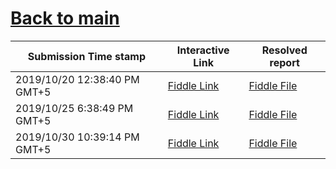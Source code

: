 # [Back to main](https://github.com/glaghari/database-assignement-2019)
|Submission Time stamp          | Interactive Link                                                                              | Resolved report                                                                              |
| ----------------------------- | --------------------------------------------------------------------------------------------- | -------------------------------------------------------------------------------------------- |
| 2019/10/20 12:38:40 PM GMT+5 | [Fiddle Link](https://dbfiddle.uk/?rdbms=oracle_11.2&fiddle=e695be3139cac68225f36145b5618537) | [Fiddle File](processed/csm-111/e695be3139cac68225f36145b5618537.md) |
| 2019/10/25 6:38:49 PM GMT+5 | [Fiddle Link](https://dbfiddle.uk/?rdbms=oracle_11.2&fiddle=eb0a9659c76c38f150901aca9e48c069) | [Fiddle File](processed/csm-111/eb0a9659c76c38f150901aca9e48c069.md) |
| 2019/10/30 10:39:14 PM GMT+5 | [Fiddle Link](https://dbfiddle.uk/?rdbms=oracle_11.2&fiddle=02835939497541b0cf01bdd9dc249d0d) | [Fiddle File](processed/csm-111/02835939497541b0cf01bdd9dc249d0d.md) |
